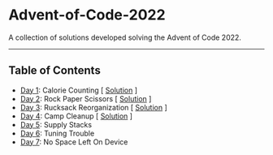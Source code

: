 # Advent-of-Code-2022

A collection of solutions developed solving the Advent of Code 2022.

--------

## Table of Contents

- [Day 1](https://adventofcode.com/2022/day/1):  Calorie Counting [ [Solution](src/day1.py) ]
- [Day 2](https://adventofcode.com/2022/day/2): Rock Paper Scissors [ [Solution](src/day2.py) ]
- [Day 3](https://adventofcode.com/2022/day/3): Rucksack Reorganization [ [Solution](src/day3.py) ]
- [Day 4](https://adventofcode.com/2022/day/4): Camp Cleanup [ [Solution](src/day4.py) ]
- [Day 5](https://adventofcode.com/2022/day/5): Supply Stacks
- [Day 6](https://adventofcode.com/2022/day/6): Tuning Trouble
- [Day 7](https://adventofcode.com/2022/day/7): No Space Left On Device

